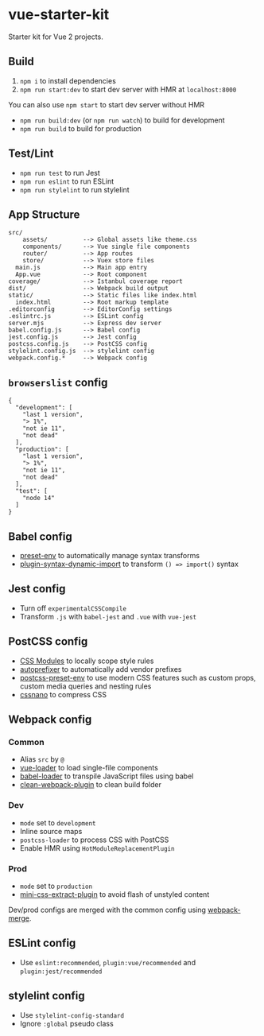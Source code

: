 # vue-starter-kit

Starter kit for Vue 2 projects.

## Build

1. `npm i` to install dependencies
2. `npm run start:dev` to start dev server with HMR at `localhost:8000`

You can also use `npm start` to start dev server without HMR

- `npm run build:dev` (or `npm run watch`) to build for development
- `npm run build` to build for production


## Test/Lint

- `npm run test` to run Jest
- `npm run eslint` to run ESLint
- `npm run stylelint` to run stylelint

## App Structure

```
src/
    assets/          --> Global assets like theme.css
    components/      --> Vue single file components
    router/          --> App routes
    store/           --> Vuex store files
  main.js            --> Main app entry
  App.vue            --> Root component
coverage/            --> Istanbul coverage report
dist/                --> Webpack build output
static/              --> Static files like index.html
  index.html         --> Root markup template
.editorconfig        --> EditorConfig settings
.eslintrc.js         --> ESLint config
server.mjs           --> Express dev server
babel.config.js      --> Babel config
jest.config.js       --> Jest config
postcss.config.js    --> PostCSS config
stylelint.config.js  --> stylelint config
webpack.config.*     --> Webpack config
```

## `browserslist` config

```
{
  "development": [
    "last 1 version",
    "> 1%",
    "not ie 11",
    "not dead"
  ],
  "production": [
    "last 1 version",
    "> 1%",
    "not ie 11",
    "not dead"
  ],
  "test": [
    "node 14"
  ]
}
```

## Babel config

- [preset-env](https://babeljs.io/docs/en/babel-preset-env) to automatically manage syntax transforms
- [plugin-syntax-dynamic-import](https://babeljs.io/docs/en/babel-plugin-syntax-dynamic-import) to transform `() => import()` syntax

## Jest config

- Turn off `experimentalCSSCompile`
- Transform `.js` with `babel-jest` and `.vue` with `vue-jest`

## PostCSS config

- [CSS Modules](https://github.com/css-modules/css-modules) to locally scope style rules
- [autoprefixer](https://github.com/postcss/autoprefixer) to automatically add vendor prefixes
- [postcss-preset-env](https://preset-env.cssdb.org/) to use modern CSS features such as custom props, custom media queries and nesting rules
- [cssnano](https://cssnano.co/) to compress CSS

## Webpack config

### Common

- Alias `src` by `@`
- [vue-loader](https://vue-loader.vuejs.org/) to load single-file components
- [babel-loader](https://github.com/babel/babel-loader) to transpile JavaScript files using babel
- [clean-webpack-plugin](https://github.com/johnagan/clean-webpack-plugin) to clean build folder

### Dev

- `mode` set to `development`
- Inline source maps
- `postcss-loader` to process CSS with PostCSS
- Enable HMR using `HotModuleReplacementPlugin`

### Prod

- `mode` set to `production`
- [mini-css-extract-plugin](https://github.com/webpack-contrib/mini-css-extract-plugin) to avoid flash of unstyled content

Dev/prod configs are merged with the common config using [webpack-merge](https://github.com/survivejs/webpack-merge).

## ESLint config

- Use `eslint:recommended`, `plugin:vue/recommended` and `plugin:jest/recommended`

## stylelint config

- Use `stylelint-config-standard`
- Ignore `:global` pseudo class
